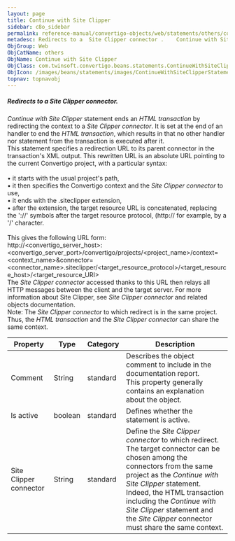 ```yaml
---
layout: page
title: Continue with Site Clipper
sidebar: c8o_sidebar
permalink: reference-manual/convertigo-objects/web/statements/others/continue-with-site-clipper/
metadesc: Redirects to a  Site Clipper connector .    Continue with Site Clipper  statement ends an  HTML transaction  by redirecting the context to a  Site Cli
ObjGroup: Web
ObjCatName: others
ObjName: Continue with Site Clipper
ObjClass: com.twinsoft.convertigo.beans.statements.ContinueWithSiteClipperStatement
ObjIcon: /images/beans/statements/images/ContinueWithSiteClipperStatement_color_32x32.png
topnav: topnavobj
---
```

##### Redirects to a <i>Site Clipper connector</i>. 

<i>Continue with Site Clipper</i> statement ends an <i>HTML transaction</i> by redirecting the context to a <i>Site Clipper connector</i>. It is set at the end of an handler to end the <i>HTML transaction</i>, which results in that no other handler nor statement from the transaction is executed after it. <br/>This statement specifies a redirection URL to its parent connector in the transaction's XML output. This rewritten URL is an absolute URL pointing to the current Convertigo project, with a particular syntax:<br/><br/>• it starts with the usual project's path, <br/>• it then specifies the Convertigo context and the <i>Site Clipper connector</i> to use, <br/>• it ends with the <span class="computer">.siteclipper</span> extension, <br/>• after the extension, the target resource URL is concatenated, replacing the '<span class="computer">://</span>' symbols after the target resource protocol, (<span class="computer">http://</span> for example, by a '<span class="computer">/</span>' character. <br/><br/>This gives the following URL form: <br/><span class="computer">http://&lt;convertigo_server_host&gt;:&lt;convertigo_server_port&gt;/convertigo/projects/&lt;project_name&gt;/context=&lt;context_name&gt;&amp;connector=&lt;connector_name&gt;.siteclipper/&lt;target_resource_protocol&gt;/&lt;target_resource_host&gt;/&lt;target_resource_URI&gt;</span> <br/>The <i>Site Clipper connector</i> accessed thanks to this URL then relays all HTTP messages between the client and the target server. For more information about Site Clipper, see <i>Site Clipper connector</i> and related objects documentation. <br/><span class="orangetwinsoft">Note:</span> The <i>Site Clipper connector</i> to which redirect is in the same project. Thus, the <i>HTML transaction</i> and the <i>Site Clipper connector</i> can share the same context. 

Property | Type | Category | Description
--- | --- | --- | ---
Comment | String | standard | Describes the object comment to include in the documentation report.<br/>This property generally contains an explanation about the object.
Is active | boolean | standard | Defines whether the statement is active.
Site Clipper connector | String | standard | Define the <i>Site Clipper connector</i> to which redirect.<br/>The target connector can be chosen among the connectors from the same project as the <i>Continue with Site Clipper</i> statement. Indeed, the HTML transaction including the <i>Continue with Site Clipper</i> statement and the <i>Site Clipper</i> connector must share the same context.
